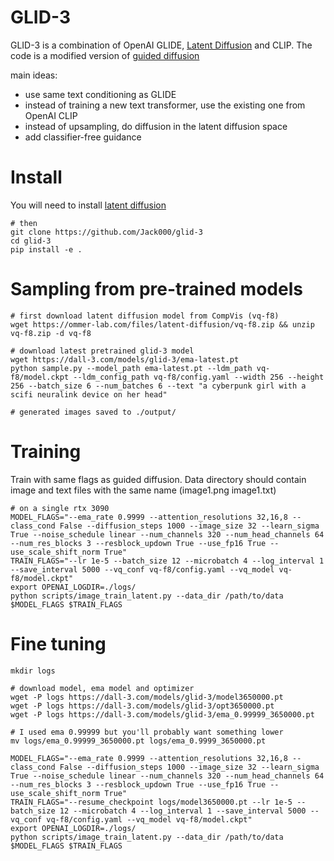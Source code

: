 # GLID-3

GLID-3 is a combination of OpenAI GLIDE, [Latent Diffusion](https://github.com/CompVis/latent-diffusion) and CLIP. The code is a modified version of [guided diffusion](https://github.com/openai/guided-diffusion)

main ideas:
- use same text conditioning as GLIDE
- instead of training a new text transformer, use the existing one from OpenAI CLIP
- instead of upsampling, do diffusion in the latent diffusion space
- add classifier-free guidance

# Install

You will need to install [latent diffusion](https://github.com/CompVis/latent-diffusion)
```
# then
git clone https://github.com/Jack000/glid-3
cd glid-3
pip install -e .
```

# Sampling from pre-trained models

```
# first download latent diffusion model from CompVis (vq-f8)
wget https://ommer-lab.com/files/latent-diffusion/vq-f8.zip && unzip vq-f8.zip -d vq-f8

# download latest pretrained glid-3 model
wget https://dall-3.com/models/glid-3/ema-latest.pt
python sample.py --model_path ema-latest.pt --ldm_path vq-f8/model.ckpt --ldm_config_path vq-f8/config.yaml --width 256 --height 256 --batch_size 6 --num_batches 6 --text "a cyberpunk girl with a scifi neuralink device on her head"

# generated images saved to ./output/
```

# Training

Train with same flags as guided diffusion. Data directory should contain image and text files with the same name (image1.png image1.txt)

```
# on a single rtx 3090
MODEL_FLAGS="--ema_rate 0.9999 --attention_resolutions 32,16,8 --class_cond False --diffusion_steps 1000 --image_size 32 --learn_sigma True --noise_schedule linear --num_channels 320 --num_head_channels 64 --num_res_blocks 3 --resblock_updown True --use_fp16 True --use_scale_shift_norm True"
TRAIN_FLAGS="--lr 1e-5 --batch_size 12 --microbatch 4 --log_interval 1 --save_interval 5000 --vq_conf vq-f8/config.yaml --vq_model vq-f8/model.ckpt"
export OPENAI_LOGDIR=./logs/
python scripts/image_train_latent.py --data_dir /path/to/data $MODEL_FLAGS $TRAIN_FLAGS
```

# Fine tuning
```
mkdir logs

# download model, ema model and optimizer
wget -P logs https://dall-3.com/models/glid-3/model3650000.pt 
wget -P logs https://dall-3.com/models/glid-3/opt3650000.pt
wget -P logs https://dall-3.com/models/glid-3/ema_0.99999_3650000.pt

# I used ema 0.99999 but you'll probably want something lower
mv logs/ema_0.99999_3650000.pt logs/ema_0.9999_3650000.pt

MODEL_FLAGS="--ema_rate 0.9999 --attention_resolutions 32,16,8 --class_cond False --diffusion_steps 1000 --image_size 32 --learn_sigma True --noise_schedule linear --num_channels 320 --num_head_channels 64 --num_res_blocks 3 --resblock_updown True --use_fp16 True --use_scale_shift_norm True"
TRAIN_FLAGS="--resume_checkpoint logs/model3650000.pt --lr 1e-5 --batch_size 12 --microbatch 4 --log_interval 1 --save_interval 5000 --vq_conf vq-f8/config.yaml --vq_model vq-f8/model.ckpt"
export OPENAI_LOGDIR=./logs/
python scripts/image_train_latent.py --data_dir /path/to/data $MODEL_FLAGS $TRAIN_FLAGS
```

